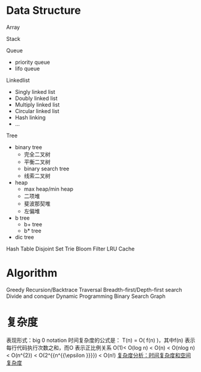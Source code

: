   Data Structure
 ============
  Array
  
  Stack

  Queue
  - priority queue
  - lifo queue

  Linkedlist
  - Singly linked list
  - Doubly linked list
  - Multiply linked list
  - Circular linked list
  - Hash linking
  - ...

  Tree
  - binary tree
    - 完全二叉树
    - 平衡二叉树
    - binary search tree
    - 线索二叉树
  - heap
    - max heap/min heap
    - 二项堆
    - 斐波那契堆
    - 左偏堆
  - b tree
    - b+ tree
    - b* tree
  - dic tree

  Hash Table
  Disjoint Set
  Trie
  Bloom Filter
  LRU Cache
 
  Algorithm
 ============
  Greedy
  Recursion/Backtrace
  Traversal
  Breadth-first/Depth-first search
  Divide and conquer
  Dynamic Programming
  Binary Search
  Graph
  
  复杂度
============
表现形式：big 0 notation
时间复杂度的公式是： T(n) = O( f(n) )，其中f(n) 表示每行代码执行次数之和，而O 表示正比例关系
O(1)< O(log n) < O(n) < O(nlog n) < O(n^{2}) < O(2^{{n^{{\epsilon }}}}) < O(n!)
[复杂度分析：时间复杂度和空间复杂度](https://www.cnblogs.com/54chensongxia/p/14012838.html)